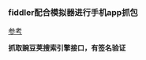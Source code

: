 ### fiddler配合模拟器进行手机app抓包

[参考](https://blog.csdn.net/lengdaochuqiao/article/details/88170522)

**抓取豌豆荚搜索引擎接口，有签名验证**

